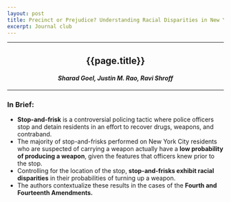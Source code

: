 ```yaml
---
layout: post
title: Precinct or Prejudice? Understanding Racial Disparities in New York City's Stop-and-Frisk Policy
excerpt: Journal club
---
```

<hr class="rule-header-title-top">
<h2 align="center">{{page.title}}</h2>
<h4 align="center"><i>Sharad Goel, Justin M. Rao, Ravi Shroff</i></h4>
<hr class="rule-header-title-bottom">
<h3>In Brief:</h3> 
<ul>
<li><b>Stop-and-frisk</b> is a controversial policing tactic where police officers
stop and detain residents in an effort to recover drugs, weapons, and contraband.</li>
<li>The majority of stop-and-frisks performed on New York City residents
who are suspected of carrying a weapon actually have a <b>low probability of
producing a weapon</b>, given the features that officers knew prior to the stop.</li>
<li>Controlling for the location of the stop, <b>stop-and-frisks
exhibit racial disparities</b> in their probabilities of turning up a weapon.</li>
<li> The authors contextualize these results in the cases of
the <b>Fourth and Fourteenth Amendments.</b></li>
</ul>